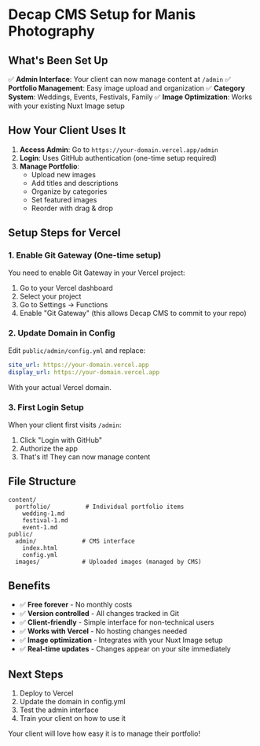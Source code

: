 # Decap CMS Setup for Manis Photography

## What's Been Set Up

✅ **Admin Interface**: Your client can now manage content at `/admin`
✅ **Portfolio Management**: Easy image upload and organization
✅ **Category System**: Weddings, Events, Festivals, Family
✅ **Image Optimization**: Works with your existing Nuxt Image setup

## How Your Client Uses It

1. **Access Admin**: Go to `https://your-domain.vercel.app/admin`
2. **Login**: Uses GitHub authentication (one-time setup required)
3. **Manage Portfolio**: 
   - Upload new images
   - Add titles and descriptions
   - Organize by categories
   - Set featured images
   - Reorder with drag & drop

## Setup Steps for Vercel

### 1. Enable Git Gateway (One-time setup)

You need to enable Git Gateway in your Vercel project:

1. Go to your Vercel dashboard
2. Select your project
3. Go to Settings → Functions
4. Enable "Git Gateway" (this allows Decap CMS to commit to your repo)

### 2. Update Domain in Config

Edit `public/admin/config.yml` and replace:
```yaml
site_url: https://your-domain.vercel.app
display_url: https://your-domain.vercel.app
```

With your actual Vercel domain.

### 3. First Login Setup

When your client first visits `/admin`:
1. Click "Login with GitHub"
2. Authorize the app
3. That's it! They can now manage content

## File Structure

```
content/
  portfolio/          # Individual portfolio items
    wedding-1.md
    festival-1.md
    event-1.md
public/
  admin/             # CMS interface
    index.html
    config.yml
  images/            # Uploaded images (managed by CMS)
```

## Benefits

- ✅ **Free forever** - No monthly costs
- ✅ **Version controlled** - All changes tracked in Git
- ✅ **Client-friendly** - Simple interface for non-technical users
- ✅ **Works with Vercel** - No hosting changes needed
- ✅ **Image optimization** - Integrates with your Nuxt Image setup
- ✅ **Real-time updates** - Changes appear on your site immediately

## Next Steps

1. Deploy to Vercel
2. Update the domain in config.yml
3. Test the admin interface
4. Train your client on how to use it

Your client will love how easy it is to manage their portfolio!
